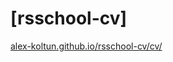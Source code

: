 # [rsschool-cv]
[alex-koltun.github.io/rsschool-cv/cv/](https://alex-koltun.github.io/rsschool-cv/cv/)
